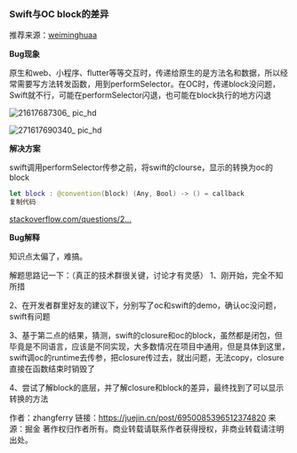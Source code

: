 ### Swift与OC block的差异

推荐来源：[weiminghuaa](https://github.com/weiminghuaa)

**Bug现象**

原生和web、小程序、flutter等等交互时，传递给原生的是方法名和数据，所以经常需要写方法转发函数，用到performSelector。在OC时，传递block没问题，Swift就不行，可能在performSelector闪退，也可能在block执行的地方闪退

![21617687306_ pic_hd](https://p3-juejin.byteimg.com/tos-cn-i-k3u1fbpfcp/7a2a88f757ec4e9ab78e70a552178c16~tplv-k3u1fbpfcp-zoom-1.image)

![271617690340_ pic_hd](https://p3-juejin.byteimg.com/tos-cn-i-k3u1fbpfcp/a368ed191d3e4b4a9ac274deee101c9a~tplv-k3u1fbpfcp-zoom-1.image)

**解决方案**

swift调用performSelector传参之前，将swift的clourse，显示的转换为oc的block

```swift
let block : @convention(block) (Any, Bool) -> () = callback
复制代码
```

[stackoverflow.com/questions/2…](https://stackoverflow.com/questions/26374792/difference-between-block-objective-c-and-closure-swift-in-ios)

**Bug解释**

知识点太偏了，难搞。

解题思路记一下：（真正的技术群很关键，讨论才有灵感） 1、刚开始，完全不知所措

2、在开发者群里好友的建议下，分别写了oc和swift的demo，确认oc没问题，swift有问题

3、基于第二点的结果，猜测，swift的closure和oc的block，虽然都是闭包，但毕竟是不同语言，应该是不同实现，大多数情况在项目中通用，但是具体到这里，swift调oc的runtime去传参，把closure传过去，就出问题，无法copy，closure直接在函数结束时销毁了

4、尝试了解block的底层，并了解closure和block的差异，最终找到了可以显示转换的方法


作者：zhangferry
链接：https://juejin.cn/post/6950085396512374820
来源：掘金
著作权归作者所有。商业转载请联系作者获得授权，非商业转载请注明出处。